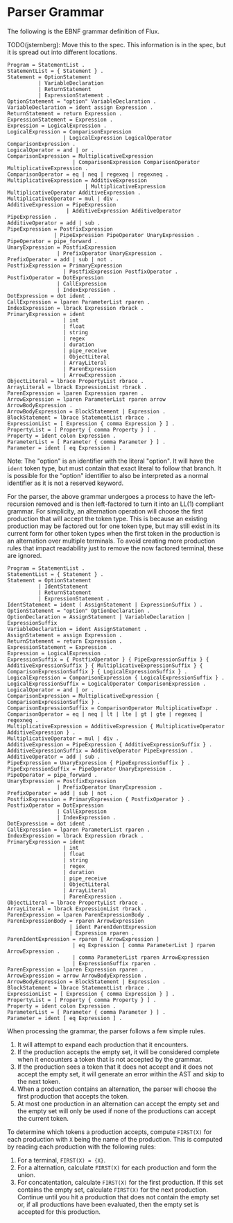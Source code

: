 # Parser Grammar

The following is the EBNF grammar definition of Flux.

TODO(jsternberg): Move this to the spec. This information is in the spec, but it is spread out into different locations.

    Program = StatementList .
    StatementList = { Statement } .
    Statement = OptionStatement
              | VariableDeclaration
              | ReturnStatement
              | ExpressionStatement .
    OptionStatement = "option" VariableDeclaration .
    VariableDeclaration = ident assign Expression .
    ReturnStatement = return Expression .
    ExpressionStatement = Expression .
    Expression = LogicalExpression .
    LogicalExpression = ComparisonExpression
                      | LogicalExpression LogicalOperator ComparisonExpression .
    LogicalOperator = and | or .
    ComparisonExpression = MultiplicativeExpression
                         | ComparisonExpression ComparisonOperator MultiplicativeExpression .
    ComparisonOperator = eq | neq | regexeq | regexneq .
    MultiplicativeExpression = AdditiveExpression
                             | MultiplicativeExpression MultiplicativeOperator AdditiveExpression .
    MultiplicativeOperator = mul | div .
    AdditiveExpression = PipeExpression
                       | AdditiveExpression AdditiveOperator PipeExpression .
    AdditiveOperator = add | sub .
    PipeExpression = PostfixExpression
                   | PipeExpression PipeOperator UnaryExpression .
    PipeOperator = pipe_forward .
    UnaryExpression = PostfixExpression
                    | PrefixOperator UnaryExpression .
    PrefixOperator = add | sub | not .
    PostfixExpression = PrimaryExpression
                      | PostfixExpression PostfixOperator .
    PostfixOperator = DotExpression
                    | CallExpression
                    | IndexExpression .
    DotExpression = dot ident .
    CallExpression = lparen ParameterList rparen .
    IndexExpression = lbrack Expression rbrack .
    PrimaryExpression = ident
                      | int
                      | float
                      | string
                      | regex
                      | duration
                      | pipe_receive
                      | ObjectLiteral
                      | ArrayLiteral
                      | ParenExpression
                      | ArrowExpression .
    ObjectLiteral = lbrace PropertyList rbrace .
    ArrayLiteral = lbrack ExpressionList rbrack .
    ParenExpression = lparen Expression rparen .
    ArrowExpression = lparen ParameterList rparen arrow ArrowBodyExpression .
    ArrowBodyExpression = BlockStatement | Expression .
    BlockStatement = lbrace StatementList rbrace .
    ExpressionList = [ Expression { comma Expression } ] .
    PropertyList = [ Property { comma Property } ] .
    Property = ident colon Expression .
    ParameterList = [ Parameter { comma Parameter } ] .
    Parameter = ident [ eq Expression ] .

Note: The "option" is an identifier with the literal "option". It will have the `ident` token type, but must contain that exact literal to follow that branch. It is possible for the "option" identifier to also be interpreted as a normal identifier as it is not a reserved keyword.

For the parser, the above grammar undergoes a process to have the left-recursion removed and is then left-factored to turn it into an LL(1) compliant grammar. For simplicity, an alternation operation will choose the first production that will accept the token type. This is because an existing production may be factored out for one token type, but may still exist in its current form for other token types when the first token in the production is an alternation over multiple terminals. To avoid creating more production rules that impact readability just to remove the now factored terminal, these are ignored.

    Program = StatementList .
    StatementList = { Statement } .
    Statement = OptionStatement
              | IdentStatement
              | ReturnStatement
              | ExpressionStatement .
    IdentStatement = ident ( AssignStatement | ExpressionSuffix ) .
    OptionStatement = "option" OptionDeclaration .
    OptionDeclaration = AssignStatement | VariableDeclaration | ExpressionSuffix
    VariableDeclaration = ident AssignStatement .
    AssignStatement = assign Expression .
    ReturnStatement = return Expression .
    ExpressionStatement = Expression .
    Expression = LogicalExpression .
    ExpressionSuffix = { PostfixOperator } { PipeExpressionSuffix } { AdditiveExpressionSuffix } { MultiplicativeExpressionSuffix } { ComparisonExpressionSuffix } { LogicalExpressionSuffix } .
    LogicalExpression = ComparisonExpression { LogicalExpressionSuffix } .
    LogicalExpressionSuffix = LogicalOperator ComparisonExpression .
    LogicalOperator = and | or .
    ComparisonExpression = MultiplicativeExpression { ComparisonExpressionSuffix } .
    ComparisonExpressionSuffix = ComparisonOperator MultiplicativeExpr .
    ComparisonOperator = eq | neq | lt | lte | gt | gte | regexeq | regexneq .
    MultiplicativeExpression = AdditiveExpression { MultiplicativeOperator AdditiveExpression } .
    MultiplicativeOperator = mul | div .
    AdditiveExpression = PipeExpression { AdditiveExpressionSuffix } .
    AdditiveExpressionSuffix = AdditiveOperator PipeExpression .
    AdditiveOperator = add | sub .
    PipeExpression = UnaryExpression { PipeExpressionSuffix } .
    PipeExpressionSuffix = PipeOperator UnaryExpression .
    PipeOperator = pipe_forward .
    UnaryExpression = PostfixExpression
                    | PrefixOperator UnaryExpression .
    PrefixOperator = add | sub | not .
    PostfixExpression = PrimaryExpression { PostfixOperator } .
    PostfixOperator = DotExpression
                    | CallExpression
                    | IndexExpression .
    DotExpression = dot ident .
    CallExpression = lparen ParameterList rparen .
    IndexExpression = lbrack Expression rbrack .
    PrimaryExpression = ident
                      | int
                      | float
                      | string
                      | regex
                      | duration
                      | pipe_receive
                      | ObjectLiteral
                      | ArrayLiteral
                      | ParenExpression .
    ObjectLiteral = lbrace PropertyList rbrace .
    ArrayLiteral = lbrack ExpressionList rbrack .
    ParenExpression = lparen ParenExpressionBody .
    ParenExpressionBody = rparen ArrowExpression
                        | ident ParenIdentExpression
                        | Expression rparen .
    ParenIdentExpression = rparen [ ArrowExpression ]
                         | eq Expression [ comma ParameterList ] rparen ArrowExpression .
                         | comma ParameterList rparen ArrowExpression
                         | ExpressionSuffix rparen .
    ParenExpression = lparen Expression rparen .
    ArrowExpression = arrow ArrowBodyExpression .
    ArrowBodyExpression = BlockStatement | Expression .
    BlockStatement = lbrace StatementList rbrace .
    ExpressionList = [ Expression { comma Expression } ] .
    PropertyList = [ Property { comma Property } ] .
    Property = ident colon Expression .
    ParameterList = [ Parameter { comma Parameter } ] .
    Parameter = ident [ eq Expression ] .

When processing the grammar, the parser follows a few simple rules.

1. It will attempt to expand each production that it encounters.
2. If the production accepts the empty set, it will be considered complete when it encounters a token that is not accepted by the grammar.
3. If the production sees a token that it does not accept and it does not accept the empty set, it will generate an error within the AST and skip to the next token.
4. When a production contains an alternation, the parser will choose the first production that accepts the token.
5. At most one production in an alternation can accept the empty set and the empty set will only be used if none of the productions can accept the current token.

To determine which tokens a production accepts, compute `FIRST(X)` for each production with `X` being the name of the production. This is computed by reading each production with the following rules:

1. For a terminal, `FIRST(X) = {X}`.
2. For a alternation, calculate `FIRST(X)` for each production and form the union.
3. For concatentation, calculate `FIRST(X)` for the first production. If this set contains the empty set, calculate `FIRST(X)` for the next production. Continue until you hit a production that does not contain the empty set or, if all productions have been evaluated, then the empty set is accepted for this production.
